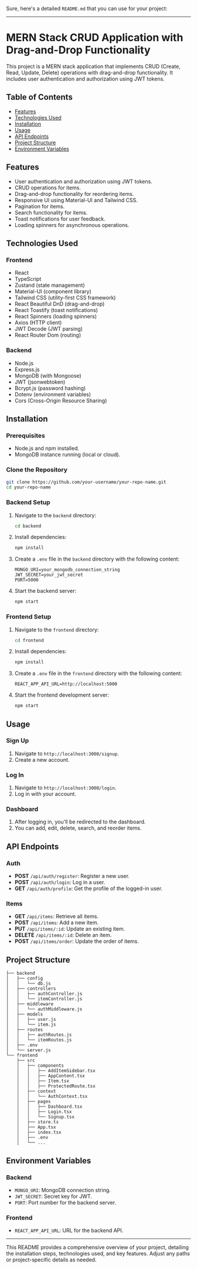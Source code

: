 Sure, here's a detailed `README.md` that you can use for your project:

---

# MERN Stack CRUD Application with Drag-and-Drop Functionality

This project is a MERN stack application that implements CRUD (Create, Read, Update, Delete) operations with drag-and-drop functionality. It includes user authentication and authorization using JWT tokens.

## Table of Contents
- [Features](#features)
- [Technologies Used](#technologies-used)
- [Installation](#installation)
- [Usage](#usage)
- [API Endpoints](#api-endpoints)
- [Project Structure](#project-structure)
- [Environment Variables](#environment-variables)

## Features
- User authentication and authorization using JWT tokens.
- CRUD operations for items.
- Drag-and-drop functionality for reordering items.
- Responsive UI using Material-UI and Tailwind CSS.
- Pagination for items.
- Search functionality for items.
- Toast notifications for user feedback.
- Loading spinners for asynchronous operations.

## Technologies Used
### Frontend
- React
- TypeScript
- Zustand (state management)
- Material-UI (component library)
- Tailwind CSS (utility-first CSS framework)
- React Beautiful DnD (drag-and-drop)
- React Toastify (toast notifications)
- React Spinners (loading spinners)
- Axios (HTTP client)
- JWT Decode (JWT parsing)
- React Router Dom (routing)

### Backend
- Node.js
- Express.js
- MongoDB (with Mongoose)
- JWT (jsonwebtoken)
- Bcrypt.js (password hashing)
- Dotenv (environment variables)
- Cors (Cross-Origin Resource Sharing)

## Installation

### Prerequisites
- Node.js and npm installed.
- MongoDB instance running (local or cloud).

### Clone the Repository
```sh
git clone https://github.com/your-username/your-repo-name.git
cd your-repo-name
```

### Backend Setup
1. Navigate to the `backend` directory:
    ```sh
    cd backend
    ```
2. Install dependencies:
    ```sh
    npm install
    ```
3. Create a `.env` file in the `backend` directory with the following content:
    ```
    MONGO_URI=your_mongodb_connection_string
    JWT_SECRET=your_jwt_secret
    PORT=5000
    ```
4. Start the backend server:
    ```sh
    npm start
    ```

### Frontend Setup
1. Navigate to the `frontend` directory:
    ```sh
    cd frontend
    ```
2. Install dependencies:
    ```sh
    npm install
    ```
3. Create a `.env` file in the `frontend` directory with the following content:
    ```
    REACT_APP_API_URL=http://localhost:5000
    ```
4. Start the frontend development server:
    ```sh
    npm start
    ```

## Usage
### Sign Up
1. Navigate to `http://localhost:3000/signup`.
2. Create a new account.

### Log In
1. Navigate to `http://localhost:3000/login`.
2. Log in with your account.

### Dashboard
1. After logging in, you'll be redirected to the dashboard.
2. You can add, edit, delete, search, and reorder items.

## API Endpoints
### Auth
- **POST** `/api/auth/register`: Register a new user.
- **POST** `/api/auth/login`: Log in a user.
- **GET** `/api/auth/profile`: Get the profile of the logged-in user.

### Items
- **GET** `/api/items`: Retrieve all items.
- **POST** `/api/items`: Add a new item.
- **PUT** `/api/items/:id`: Update an existing item.
- **DELETE** `/api/items/:id`: Delete an item.
- **POST** `/api/items/order`: Update the order of items.

## Project Structure
```
├── backend
│   ├── config
│   │   └── db.js
│   ├── controllers
│   │   ├── authController.js
│   │   └── itemController.js
│   ├── middleware
│   │   └── authMiddleware.js
│   ├── models
│   │   ├── user.js
│   │   └── item.js
│   ├── routes
│   │   ├── authRoutes.js
│   │   └── itemRoutes.js
│   ├── .env
│   └── server.js
└── frontend
    ├── src
    │   ├── components
    │   │   ├── AddItemSidebar.tsx
    │   │   ├── AppContent.tsx
    │   │   ├── Item.tsx
    │   │   ├── ProtectedRoute.tsx
    │   ├── context
    │   │   └── AuthContext.tsx
    │   ├── pages
    │   │   ├── Dashboard.tsx
    │   │   ├── Login.tsx
    │   │   └── Signup.tsx
    │   ├── store.ts
    │   ├── App.tsx
    │   ├── index.tsx
    │   ├── .env
    │   └── ...
```

## Environment Variables
### Backend
- `MONGO_URI`: MongoDB connection string.
- `JWT_SECRET`: Secret key for JWT.
- `PORT`: Port number for the backend server.

### Frontend
- `REACT_APP_API_URL`: URL for the backend API.

---

This README provides a comprehensive overview of your project, detailing the installation steps, technologies used, and key features. Adjust any paths or project-specific details as needed.

